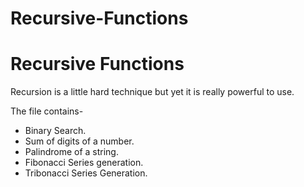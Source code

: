 # Recursive-Functions
# Recursive Functions

<p> Recursion is a little hard technique but yet it is really powerful to use.<p>

<p> The file contains-
<ul>
  <li> Binary Search. </li>
  <li> Sum of digits of a number. </li>
  <li> Palindrome of a string. </li>
  <li> Fibonacci Series generation. </li>
  <li> Tribonacci Series Generation. </li>
</ul>
</p>
